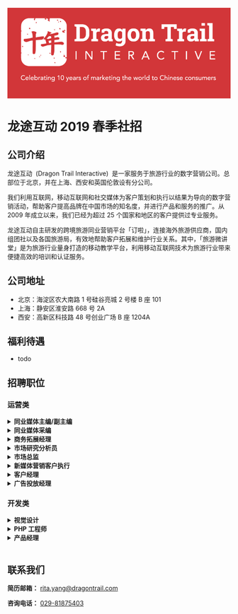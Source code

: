 
![logo-celebrating-10-years](images/logo-celebrating-10-years.jpg)

# 龙途互动 2019 春季社招

## 公司介绍

龙途互动  (Dragon Trail Interactive)  是一家服务于旅游行业的数字营销公司。总部位于北京，并在上海、西安和英国伦敦设有分公司。

我们利用互联网，移动互联网和社交媒体为客户策划和执行以结果为导向的数字营销活动，帮助客户提高品牌在中国市场的知名度，并进行产品和服务的推广。从 2009 年成立以来，我们已经为超过 25 个国家和地区的客户提供过专业服务。

龙途互动自主研发的跨境旅游同业营销平台「订啦」，连接海外旅游供应商，国内组团社以及各国旅游局，有效地帮助客户拓展和维护行业关系。其中，「旅游微讲堂」是为旅游行业量身打造的移动教学平台，利用移动互联网技术为旅游行业带来便捷高效的培训和认证服务。

## 公司地址

- 北京：海淀区农大南路 1 号硅谷亮城 2 号楼 B 座 101
- 上海：静安区淮安路 668 号 2A
- 西安：高新区科技路 48 号创业广场 B 座 1204A

## 福利待遇

- todo

## 招聘职位

### 运营类

<details><summary><strong>同业媒体主编/副主编</strong></summary>

<br/>

> **招聘人数：** 1 &nbsp;&nbsp;&nbsp;&nbsp; **办公室地点：** 北京/上海

**岗位职责：**

- 负责同业媒体账号内容策划及工作计划制定
- 挖掘行业动态与热点，及时发布行业资讯、事件报道
- 与旅游机构与企业紧密联系，及时获取最新活动情报，开展采写工作
- 制定同业媒体账号推广策略，扩大账号影响力

**任职要求：**

- 大学本科以上学历，具备中英双语能力者优先
- 三年以上新闻传媒或旅游行业从业经验，有采写、账号运营管理、内容策划经验
- 具备良好的语言文字功底和逻辑思维能力，善于对外交流
- 善于抓取时事新闻及网络热点，有旅游行业相关经验者优先
- 具备良好的工作执行力，有团队合作意识

**[发送简历](mailto:rita.yang@dragontrail.com?subject=应聘-同业媒体主编/副主编-姓名)**

<br>

</details>

<details><summary><strong>同业媒体采编</strong></summary>

<br/>

> **招聘人数：** 1 &nbsp;&nbsp;&nbsp;&nbsp; **办公室地点：** 北京/上海

**岗位职责：**

- 配合主编开展行业资讯采集、编写工作
- 参加行业活动，进行事件报道
- 制定人物采访计划、提纲，进行采访、报道

**任职要求：**

- 大学本科以上学历，具备中英双语能力者优先
- 一年以上新闻传媒或旅游行业从业经验，善于捕捉时事热点，有人物采访、采编报道经验
- 具备良好的语言文字功底和逻辑思维能力，善于对外交流
- 具备良好的工作执行力，有团队合作意识

**[发送简历](mailto:rita.yang@dragontrail.com?subject=应聘-同业媒体采编-姓名)**

<br/>

</details>

<details><summary><strong>商务拓展经理</strong></summary>

<br/>

> **招聘人数：** 1 &nbsp;&nbsp;&nbsp;&nbsp; **办公室地点：** 北京

**岗位职责：**

- 在旅游行业内开发新市场，识别潜在客户，寻找合作商机
- 通过向客户提供新的解决方案和服务来维护现有客户关系
- 为客户定制专业、有效的方案和产品
- 参加行业内的活动，例如行业会议和展会等，寻找潜在销售机会并提高公司在该行业的知名度
- 与市场部合作利用对市场和竞争对手的分析，形成公司独特的销售方案和差异化销售
- 主动与管理层和团队进行沟通，并通过与公司其他部门的合作来优化客户服务和提升销售机会

**任职要求：**

- 三年以上的业务拓展或者销售工作经验
- 拥有丰富的数字营销和旅游行业经验者优先
- 良好的策划、方案撰写和演讲技巧
- 能适应多重工作任务，在有效期内能独立完成任务，并建立良好的行业关系
- 能够快速发展新的业务关系，赢得信任
- 有多元文化的工作经验
- 优秀的中英文口语和书面表达能力
- 熟练使用 Microsoft Word、Power Point 和 Excel

**[发送简历](mailto:rita.yang@dragontrail.com?subject=应聘-商务拓展经理-姓名)**

<br/>

</details>

<details><summary><strong>市场研究分析员</strong></summary>

<br/>

> **招聘人数：** 1 &nbsp;&nbsp;&nbsp;&nbsp; **办公室地点：** 北京

**岗位职责：**

- 协助市场销售部，对行业内优秀、经典营销案例进行研究
- 收集、分析和汇总数据和趋势，提供市场监测和信息研究，明确当前的以及新兴的行业趋势
- 与市场营销团队合作，定期制作研究报告
- 编制月度和季度行业报告，并提供主要行业参与者的主要统计数据
- 使用传统和先进的方法来进行深入的数据分析

**任职要求：**

- 本科以上学历，市场营销或工商管理等相关专业，一年以上的数据研究及相关工作经验
- 旅游或新媒体相关经验，对数字营销行业非常感兴趣
- 优秀的书面和口头沟通技巧
- 很强的分析能力和批判性思维能力
- 注重细节，有很强的组织能力
- 比较了解中国的商业环境
- 积极主动，能够独立完成工作
- 擅长 Excel、PowerPoint 和 SPSS

**[发送简历](mailto:rita.yang@dragontrail.com?subject=应聘-市场研究分析员-姓名)**

<br/>

</details>

<details><summary><strong>市场总监</strong></summary>

<br/>

> **招聘人数：** 1 &nbsp;&nbsp;&nbsp;&nbsp; **办公室地点：** 北京

**岗位职责：**

- 管理线下活动、展销会、网络研讨会等会议，增强龙途互动在中国和国际市场的知名度
- 监测和分析媒体出版的有关中国出境游和数字营销的最新趋势和报告，并协助将其翻译成英文
- 与业内高级管理层、专家和媒体联系采访，收集市场见解，为我们的博客、时事通讯、报告和出品指南提供内容
- 协助编写当前和新产品的营销材料、案例分析，展示公司的服务和产品，并对公司网站内容进行更新
- 设计和撰写新闻稿、文章、中文报告，并通过公司每月时事通讯、新媒体等相关渠道进行传播
- 根据每月营销活动，准备月度报告

**任职要求：**

- 至少三年市场营销相关经验
- 优秀的中英文书面和口头表达能力(包括翻译技巧)
- 熟练掌握数字营销传播方面的技能和知识
- 了解中国主流社交媒体平台，搜索引擎优化和线上营销活动
- 良好的研究和分析能力
- 关注细节，以确保较高的文案编辑标准
- 熟悉 Microsoft Word、Power Point、Excel 和 Word Press，有使用图片编辑和设计软件的能力为佳
- 在旅游和数字营销方面有相关经验者优先

**[发送简历](mailto:rita.yang@dragontrail.com?subject=应聘-市场总监-姓名)**

<br/>

</details>

<details><summary><strong>新媒体营销客户执行</strong></summary>

<br/>

> **招聘人数：** 3 &nbsp;&nbsp;&nbsp;&nbsp; **办公室地点：** 北京、上海、西安

**岗位职责：**

- 负责根据客户品牌，制定社交媒体战略
- 根据运营战略制定具体的运营策略，并负责实施，达到相应运营指标
- 制定社交媒体营销活动方案，并配合客户经理保证方案的实施执行
- 不断总结社交媒体平台的案例和成功经验，创新思维，应用新服务于公司业务
- 在微博微信日常运营过程中与客户进行深度沟通
- 制定周度、月度、年度帐号维护计划。按时高质量完成微博微信运营报告

**任职要求：**

- 本科学历以上，有海外学习工作经历，传播、市场营销等相关专业毕业优先
- 热爱互联网,热爱旅游行业。有旅游行业，新媒体行业工作经验者优先
- 工作热情、细致认真
- 了解关注数字营销领域的各类新技术产品
- 对社交媒体帐号运营有自己的见解并曾运用于实践
- 具有良好的中、英文沟通能力,善于在国际化团队工作，并能很好地与海外客户交流

**[发送简历](mailto:rita.yang@dragontrail.com?subject=应聘-新媒体营销客户执行-姓名)**

<br/>

</details>

<details><summary><strong>客户经理</strong></summary>

<br/>

> **招聘人数：** 1 **办公室地点：** 北京、西安、上海

**岗位职责：**

- 管理现有客户业务
- 引领年轻的数字营销团队及创意计划过程
- 对客户中文网站的内容维护、更新、管理等进行负责
- 协助和维持现有客户关系
- 进行在线调研及市场计划
- 对社交媒体账户数据进行统计及提供相应分析报告
- 管理社交媒体在线活动，促进线上参与度，提高客户品牌知名度
- 和公司管理团队密切沟通，高效完成各项任务

**任职要求：**

- PR、传播、新闻、广告、市场专业
- 3 年以上客户管理相关经验
- 充足的中国社交媒体、在线市场营销、及数字整合营销、传播的相关背景经验
- 对社交媒体及市场传播有强烈的兴趣
- 英语精通
- 能适应多重工作任务，在有效期内能独立完成任务，分清事情主次，态度积极、注重细节、有极强的沟通及组织能力
- 有在线营销背景，如 SEO 、SEM、 CPC、CPA 及旅游市场营销背景的优先考虑

**[发送简历](mailto:rita.yang@dragontrail.com?subject=应聘-客户经理-姓名)**

<br/>

</details>

<details><summary><strong>广告投放经理</strong></summary>

<br/>

> **招聘人数：** 1 &nbsp;&nbsp;&nbsp;&nbsp; **办公室地点：** 北京、西安

**岗位职责：**

- 负责广告投放计划的制定及广告效果分析、评估，通过投放数据有效的对投放渠道进行优化，降低投放成本
- 负责平台数据日报体系的搭建和日常数据收集汇总
- 具备优秀的数据分析能力，能够从数据中挖掘规律与方法，进行广告策略调整
- 对产品投放的媒体质量进行把控
- 监测和分析各客户网站流量数据，善于从数据中发现问题

**任职要求：**

- 市场营销、广告学专业相关专业，1 年以上广告投放工作经验
- 熟悉微博粉丝通，粉丝头条，微信朋友圈，微信公众号，广点通等渠道推广方式
- 思维敏捷，对数据变化敏感度高，较强的数据分析能力
- 能够熟练使用 GA 和百度统计等流量分析软件
- 很强的逻辑分析能力、执行能力和协调沟通能力
- 喜欢网络推广，有互联网旅游行业工作经验者优先
- 英文读写能力佳者优先

**[发送简历](mailto:rita.yang@dragontrail.com?subject=应聘-广告投放经理-姓名)**

<br/>

</details>

### 开发类

<details><summary><strong>视觉设计</strong></summary>

<br/>

> **招聘人数：** 1 &nbsp;&nbsp;&nbsp;&nbsp; **办公室地点：** 西安

**岗位职责：**

- 负责网站产品和在线推广项目的整体视觉设计，并确保产品视觉效果的一致性和发展性，充满想象力，性格开朗，富有创造力，善于思考。

**任职要求：**

- 本科学历以上，相关设计专业毕业
- 三年以上网页设计相关经验
- 精通 Photoshop、Illustrator 等设计软件
- 了解东西方网页设计的差异，具有中英文网页设计的能力
- 能合理分析客户的商业需求，了解网页设计对用户操作行为的影响
- 熟悉 FLASH 制作者优先
- 熟悉 HTML/CSS/Javascript 语言者优先

**[发送简历](mailto:rita.yang@dragontrail.com?subject=应聘-视觉设计-姓名)**

<br/>

</details>

<details><summary><strong>PHP 工程师</strong></summary>

<br/>

> **招聘人数：** 2 &nbsp;&nbsp;&nbsp;&nbsp; **办公室地点：** 西安

**岗位职责：**

- 理解和分析产品需求，制定合理技术方案与开发计划
- 负责产品后台模块功能开发，跟踪相关的新技术
- 对产品改进提出合理建议，并参与到产品各个关键需求阶段
- 解决各种开发上的问题，确保项目按期完成
- 负责组内迭代，并参与其他组之间的工作协调

**任职要求：**

- 全日制统招本科以上学历，计算机科学与技术及相关专业
- 两年以上 PHP 开发经验，有大型网站开发经验者优先
- 熟练使用 MySQL，良好的数据库设计和丰富的优化经验
- 熟悉 Memcached 或 Redis 等 NoSQL 技术
- 熟练运用 git 进行版本控制
- 熟悉 linux 常用操作命令
- 熟悉 PHP 开源开发框架者优先

**加分项：**

- Laravel 开发经验
- swoole 或 workerman 使用和开发经验
- 熟练使用 Elastic Search

**[发送简历](mailto:rita.yang@dragontrail.com?subject=应聘-PHP工程师-姓名)**

<br/>

</details>

<details><summary><strong>产品经理</strong></summary>

<br/>

> **招聘人数：** 1 &nbsp;&nbsp;&nbsp;&nbsp; **办公室地点：** 西安

**岗位职责：**

- 根据公司产品战略，进行新产品的研究和规划
- 负责产品的功能规划，产品原型设计、需求文档编写
- 负责产品管理，制定可执行的计划并驱动监控执行，跟进产品的流程及进度，保证产品如期上线
- 负责运营计划制定，并监督执行，对运营指标负责
- 负责收集用户的反馈，不断优化产品功能
- 分析及跟踪竞争对手，定期进行竞品分析，吸取行业优点
- 负责跟踪互联网行业的发展动态，掌握产品趋势和设计趋势
- 负责团队管理工作，协调激励团队成员

**任职要求：**

- 三年以上产品经理经验
- 了解第三方应用开发者优先
- 对互联网市场和行业触觉敏锐、思维活跃、条理清晰，有较强的逻辑分析和理解能力
- 熟练掌握 Axure RP、visio 等原型设计工具，对用户体验有追求
- 沟通协调能力强，具有优秀的创造力、逻辑思维与数字分析能力
- 工作主动积极，能承受较高的工作压力
- 有旅游社区类产品或移动互联网产品经验者优先

**[发送简历](mailto:rita.yang@dragontrail.com?subject=应聘-产品经理-姓名)**

<br/>

</details>

<br/>

## 联系我们

**简历邮箱：** <a href="mailto:rita.yang@dragontrail.com">rita.yang@dragontrail.com</a>

**咨询电话：** <a href="tel:029-81875403">029-81875403</a>
